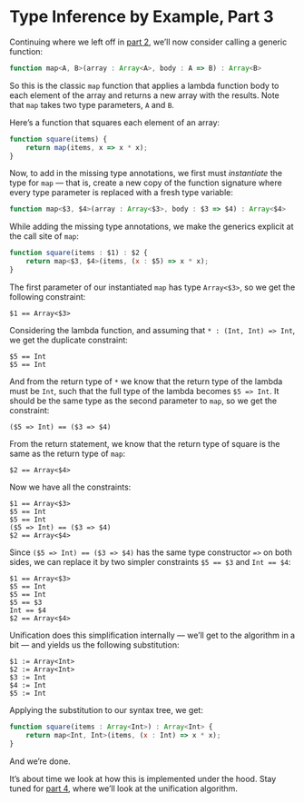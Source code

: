 # Type Inference by Example, Part 3

Continuing where we left off in [part 2](../part2/article.md), we’ll now consider calling a generic function:

```js
function map<A, B>(array : Array<A>, body : A => B) : Array<B>
```

So this is the classic `map` function that applies a lambda function body to each element of the array and returns a new array with the results. Note that `map` takes two type parameters, `A` and `B`.

Here’s a function that squares each element of an array:

```js
function square(items) {
    return map(items, x => x * x);
}
```

Now, to add in the missing type annotations, we first must *instantiate* the type for `map` — that is, create a new copy of the function signature where every type parameter is replaced with a fresh type variable:

```js
function map<$3, $4>(array : Array<$3>, body : $3 => $4) : Array<$4>
```

While adding the missing type annotations, we make the generics explicit at the call site of `map`:

```js
function square(items : $1) : $2 {
    return map<$3, $4>(items, (x : $5) => x * x);
}
```

The first parameter of our instantiated `map` has type `Array<$3>`, so we get the following constraint:

```
$1 == Array<$3>
```

Considering the lambda function, and assuming that `* : (Int, Int) => Int`, we get the duplicate constraint:

```
$5 == Int
$5 == Int
```

And from the return type of `*` we know that the return type of the lambda must be `Int`, such that the full type of the lambda becomes `$5 => Int`. It should be the same type as the second parameter to `map`, so we get the constraint:

```
($5 => Int) == ($3 => $4)
```

From the return statement, we know that the return type of square is the same as the return type of `map`:

```
$2 == Array<$4>
```

Now we have all the constraints:

```
$1 == Array<$3>
$5 == Int
$5 == Int
($5 => Int) == ($3 => $4)
$2 == Array<$4>
```

Since `($5 => Int) == ($3 => $4)` has the same type constructor `=>` on both sides, we can replace it by two simpler constraints `$5 == $3` and `Int == $4`:

```
$1 == Array<$3>
$5 == Int
$5 == Int
$5 == $3
Int == $4
$2 == Array<$4>
```

Unification does this simplification internally — we’ll get to the algorithm in a bit — and yields us the following substitution:

```
$1 := Array<Int>
$2 := Array<Int>
$3 := Int
$4 := Int
$5 := Int
```

Applying the substitution to our syntax tree, we get:

```js
function square(items : Array<Int>) : Array<Int> {
    return map<Int, Int>(items, (x : Int) => x * x);
}
```

And we’re done.

It’s about time we look at how this is implemented under the hood. 
Stay tuned for [part 4](../part4/article.md), where we’ll look at the unification algorithm.
